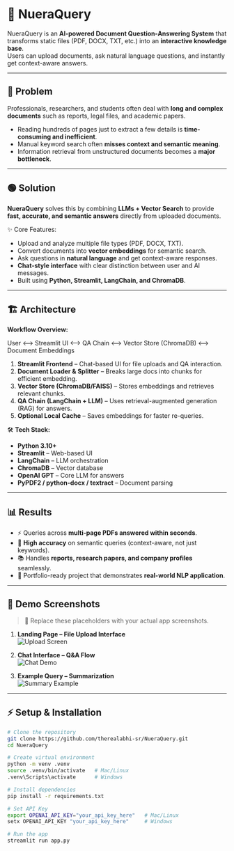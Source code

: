 # 🤖 NueraQuery  

NueraQuery is an **AI-powered Document Question-Answering System** that transforms static files (PDF, DOCX, TXT, etc.) into an **interactive knowledge base**.  
Users can upload documents, ask natural language questions, and instantly get context-aware answers.  

---

## 🔴 Problem  

Professionals, researchers, and students often deal with **long and complex documents** such as reports, legal files, and academic papers.  

- Reading hundreds of pages just to extract a few details is **time-consuming and inefficient**.  
- Manual keyword search often **misses context and semantic meaning**.  
- Information retrieval from unstructured documents becomes a **major bottleneck**.  

---

## 🟢 Solution  

**NueraQuery** solves this by combining **LLMs + Vector Search** to provide **fast, accurate, and semantic answers** directly from uploaded documents.  

✨ Core Features:  
- Upload and analyze multiple file types (PDF, DOCX, TXT).  
- Convert documents into **vector embeddings** for semantic search.  
- Ask questions in **natural language** and get context-aware responses.  
- **Chat-style interface** with clear distinction between user and AI messages.  
- Built using **Python, Streamlit, LangChain, and ChromaDB**.  

---

## 🏗 Architecture  

**Workflow Overview:**  

User <--> Streamlit UI <--> QA Chain <--> Vector Store (ChromaDB) <--> Document Embeddings


1. **Streamlit Frontend** – Chat-based UI for file uploads and QA interaction.  
2. **Document Loader & Splitter** – Breaks large docs into chunks for efficient embedding.  
3. **Vector Store (ChromaDB/FAISS)** – Stores embeddings and retrieves relevant chunks.  
4. **QA Chain (LangChain + LLM)** – Uses retrieval-augmented generation (RAG) for answers.  
5. **Optional Local Cache** – Saves embeddings for faster re-queries.  

🛠 **Tech Stack:**  
- **Python 3.10+**  
- **Streamlit** – Web-based UI  
- **LangChain** – LLM orchestration  
- **ChromaDB** – Vector database  
- **OpenAI GPT** – Core LLM for answers  
- **PyPDF2 / python-docx / textract** – Document parsing  

---

## 📊 Results  

- ⚡ Queries across **multi-page PDFs answered within seconds**.  
- 🎯 **High accuracy** on semantic queries (context-aware, not just keywords).  
- 📚 Handles **reports, research papers, and company profiles** seamlessly.  
- 🚀 Portfolio-ready project that demonstrates **real-world NLP application**.  

---

## 🎥 Demo Screenshots  

> 📌 Replace these placeholders with your actual app screenshots.  

1. **Landing Page – File Upload Interface**  
   ![Upload Screen](screenshots/upload.png)  

2. **Chat Interface – Q&A Flow**  
   ![Chat Demo](screenshots/chat.png)  

3. **Example Query – Summarization**  
   ![Summary Example](screenshots/summary.png)  

---

## ⚡ Setup & Installation  

```bash
# Clone the repository
git clone https://github.com/therealabhi-sr/NueraQuery.git
cd NueraQuery

# Create virtual environment
python -m venv .venv
source .venv/bin/activate   # Mac/Linux
.venv\Scripts\activate      # Windows

# Install dependencies
pip install -r requirements.txt

# Set API Key
export OPENAI_API_KEY="your_api_key_here"   # Mac/Linux
setx OPENAI_API_KEY "your_api_key_here"     # Windows

# Run the app
streamlit run app.py
